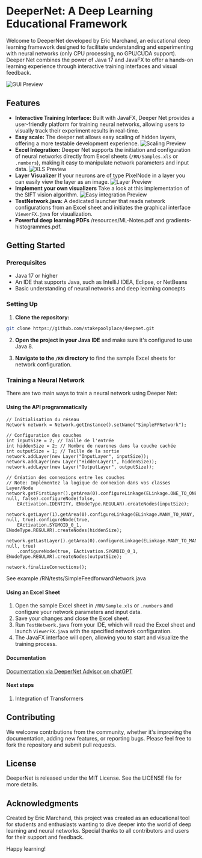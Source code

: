 # DeeperNet: A Deep Learning Educational Framework

Welcome to DeeperNet developed by Eric Marchand, an educational deep learning framework designed to facilitate understanding and experimenting with neural networks (only CPU processing, no GPU/CUDA support). Deeper Net combines the power of Java 17 and JavaFX to offer a hands-on learning experience through interactive training interfaces and visual feedback.

![GUI Preview](src/main/resources/gui.png)

## Features

- **Interactive Training Interface:** Built with JavaFX, Deeper Net provides a user-friendly platform for training neural networks, allowing users to visually track their experiment results in real-time.
- **Easy scale:** The deeper net allows easy scaling of hidden layers, offering a more testable development experience.
![Scaling Preview](src/main/resources/easy-scale.png)
- **Excel Integration:** Deeper Net supports the initiation and configuration of neural networks directly from Excel sheets (`/RN/Samples.xls` or `.numbers`), making it easy to manipulate network parameters and input data.
![XLS Preview](src/main/resources/xls.png)
- **Layer Visualizer** If your neurons are of type PixelNode in a layer you can easily view the layer as an image.
![Layer Preview](src/main/resources/layer-visualizer.png)
- **Implement your own visualizers** Take a look at this implementation of the SIFT vision algorithm.
![Easy integration Preview](src/main/resources/vision-sift.png)
- **TestNetwork.java:** A dedicated launcher that reads network configurations from an Excel sheet and initiates the graphical interface `ViewerFX.java` for visualization.
- **Powerful deep learning PDFs** /resources/ML-Notes.pdf and gradients-histogrammes.pdf.

## Getting Started

### Prerequisites

- Java 17 or higher
- An IDE that supports Java, such as IntelliJ IDEA, Eclipse, or NetBeans
- Basic understanding of neural networks and deep learning concepts

### Setting Up

1. **Clone the repository:**

```bash
git clone https://github.com/stakepoolplace/deepnet.git
```

2. **Open the project in your Java IDE** and make sure it's configured to use Java 8.

3. **Navigate to the `/RN` directory** to find the sample Excel sheets for network configuration.

### Training a Neural Network

There are two main ways to train a neural network using Deeper Net:

#### Using the API programmatically

```
// Initialisation du réseau
Network network = Network.getInstance().setName("SimpleFFNetwork");

// Configuration des couches
int inputSize = 2; // Taille de l'entrée
int hiddenSize = 2; // Nombre de neurones dans la couche cachée
int outputSize = 1; // Taille de la sortie
network.addLayer(new Layer("InputLayer", inputSize));
network.addLayer(new Layer("HiddenLayer1", hiddenSize));
network.addLayer(new Layer("OutputLayer", outputSize));

// Création des connexions entre les couches
// Note: Implémentez la logique de connexion dans vos classes Layer/Node
network.getFirstLayer().getArea(0).configureLinkage(ELinkage.ONE_TO_ONE, null, false).configureNode(false,
    EActivation.IDENTITY, ENodeType.REGULAR).createNodes(inputSize);

network.getLayer(1).getArea(0).configureLinkage(ELinkage.MANY_TO_MANY, null, true).configureNode(true,
    EActivation.SYGMOID_0_1, ENodeType.REGULAR).createNodes(hiddenSize);

network.getLastLayer().getArea(0).configureLinkage(ELinkage.MANY_TO_MANY, null, true)
    .configureNode(true, EActivation.SYGMOID_0_1, ENodeType.REGULAR).createNodes(outputSize);			

network.finalizeConnections();
```

See example /RN/tests/SimpleFeedforwardNetwork.java

#### Using an Excel Sheet

1. Open the sample Excel sheet in `/RN/Sample.xls` or `.numbers` and configure your network parameters and input data.
2. Save your changes and close the Excel sheet.
3. Run `TestNetwork.java` from your IDE, which will read the Excel sheet and launch `ViewerFX.java` with the specified network configuration.
4. The JavaFX interface will open, allowing you to start and visualize the training process.

#### Documentation


[Documentation via DeeperNet Advisor on chatGPT](https://chat.openai.com/g/g-zAzeIv8Ha-deepernet-advisor)


#### Next steps 
1. Integration of Transformers


## Contributing

We welcome contributions from the community, whether it's improving the documentation, adding new features, or reporting bugs. Please feel free to fork the repository and submit pull requests.

## License

DeeperNet is released under the MIT License. See the LICENSE file for more details.

## Acknowledgments

Created by Eric Marchand, this project was created as an educational tool for students and enthusiasts wanting to dive deeper into the world of deep learning and neural networks. Special thanks to all contributors and users for their support and feedback.

Happy learning!

